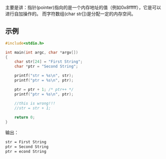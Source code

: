
主要是讲：指针(pointer)指向的是一个内存地址的值（例如0x8fffff），它是可以进行自加操作的。
而字符数组(char str[])是分配一定的内存空间。

## 示例

```c
#include<stdio.h>

int main(int argc, char *argv[])
{
    char str[24] = "First String";
    char *ptr = "Second String"; 

    printf("str = %s\n", str);
    printf("ptr = %s\n", ptr);

    ptr = ptr + 1; /* ptr++ */
    printf("ptr = %s\n", ptr);

    //this is wrong!!!
    //str = str + 1;
        
    return 0;
}
```

输出：

```txt
str = First String
ptr = Second String
ptr = econd String
```